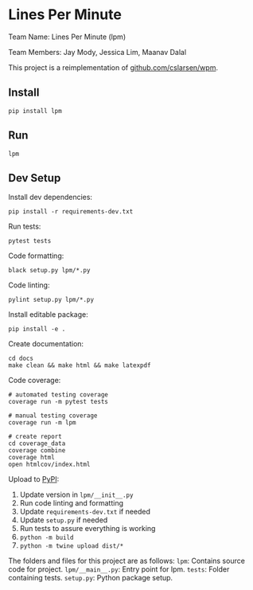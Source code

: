 # Lines Per Minute

Team Name: Lines Per Minute (lpm)

Team Members: Jay Mody, Jessica Lim, Maanav Dalal

This project is a reimplementation of [github.com/cslarsen/wpm](https://github.com/cslarsen/wpm).

## Install
```
pip install lpm
```

## Run
```
lpm
```

## Dev Setup

Install dev dependencies:
```
pip install -r requirements-dev.txt
```

Run tests:
```
pytest tests
```

Code formatting:
```
black setup.py lpm/*.py
```

Code linting:
```
pylint setup.py lpm/*.py
```

Install editable package:
```
pip install -e .
```

Create documentation:
```
cd docs
make clean && make html && make latexpdf
```

Code coverage:
```
# automated testing coverage
coverage run -m pytest tests

# manual testing coverage
coverage run -m lpm

# create report
cd coverage_data
coverage combine
coverage html
open htmlcov/index.html
```

Upload to [PyPI](https://pypi.org/project/lpm/0.0.1/):
1. Update version in `lpm/__init__.py`
2. Run code linting and formatting
3. Update `requirements-dev.txt` if needed
4. Update `setup.py` if needed
5. Run tests to assure everything is working
6. `python -m build`
7. `python -m twine upload dist/*`


The folders and files for this project are as follows:
`lpm`: Contains source code for project.
`lpm/__main__.py`: Entry point for lpm.
`tests`: Folder containing tests.
`setup.py`: Python package setup.
